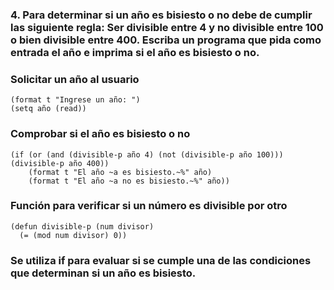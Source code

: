 <h3>4. Para determinar si un año es bisiesto o no debe de cumplir las
   siguiente regla: Ser divisible entre 4 y no divisible entre 100 o
   bien divisible entre 400.  Escriba un programa que pida como entrada
   el año e imprima si el año es bisiesto o no.</h3>
 
### Solicitar un año al usuario

~~~
(format t "Ingrese un año: ")
(setq año (read))
~~~

### Comprobar si el año es bisiesto o no

~~~
(if (or (and (divisible-p año 4) (not (divisible-p año 100))) (divisible-p año 400))
    (format t "El año ~a es bisiesto.~%" año)
    (format t "El año ~a no es bisiesto.~%" año))
~~~

### Función para verificar si un número es divisible por otro

~~~
(defun divisible-p (num divisor)
  (= (mod num divisor) 0))
~~~

<h3>Se utiliza if para evaluar si se cumple una de las condiciones que determinan si un año es bisiesto.</h3>